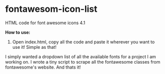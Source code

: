fontawesom-icon-list
====================

HTML code for font awesome icons 4.1

<b>How to use:</b>
1. Open index.html, copy all the code and paste it wherever you want to use it! Simple as that!

I simply wanted a dropdown list of all the available fonts for a project I am working on. I wrote a tiny script to scrape 
all the fontawesome classes from fontawesome's website. And thats it!
